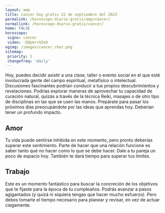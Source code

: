 ```yaml
---
layout: amp
title: cancer hoy gratis 22 de septiembre del 2023 
permalink: /horoscopo-diario-gratis/amp/cancer/
normallink: /horoscopo-diario-gratis/cancer/
home: FALSE
horoscopo:
 signo: cancer
 video: -DQpmrrAIeU
ogimg: /images/cancer_char.png
sitemap:
 priority: 1
 changefreq: 'daily'
---
```



Hoy, puedes decidir asistir a una clase, taller o evento social en el que esté involucrada gente del campo espiritual, metafísico o intelectual. Discusiones fascinantes podrían conducir a tus propios descubrimientos y revelaciones. Podrías explorar maneras de aprovechar tu capacidad de curación natural, quizás a través de la técnica Reiki, masajes o de otro tipo de disciplinas en las que se usen las manos. Prepárate para pasar los próximos días preocupándote por las ideas que aprendas hoy. Deberían tener un profundo impacto.

## Amor

Tu vida puede sentirse inhibida en este momento, pero pronto deberías superar este sentimiento. Parte de hacer que una relación funcione es saber tanto qué no hacer como lo que se debe hacer. Dale a tu pareja un poco de espacio hoy. También te dará tiempo para superar tus límites.

## Trabajo

Este es un momento fantástico para buscar la concreción de los objetivos que te fijaste para la época de tu cumpleaños. Podrás avanzar a pasos agigantados (y quizá ni siquiera tengas que hacer mucho esfuerzo). Pero debes tomarte el tiempo necesario para planear y revisar, en vez de actuar ciegamente.